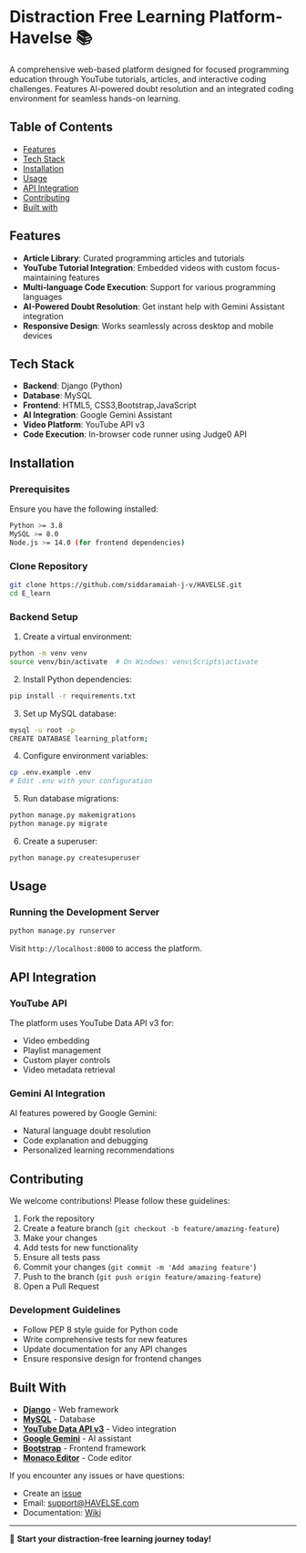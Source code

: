 # Distraction Free Learning Platform-Havelse 📚 

A comprehensive web-based platform designed for focused programming education through YouTube tutorials, articles, and interactive coding challenges. Features AI-powered doubt resolution and an integrated coding environment for seamless hands-on learning.

## Table of Contents

- [Features](#features)
- [Tech Stack](#tech-stack)
- [Installation](#installation)
- [Usage](#usage)
- [API Integration](#api-integration)
- [Contributing](#contributing)
- [Built with](#built-with)

## Features

- **Article Library**: Curated programming articles and tutorials
- **YouTube Tutorial Integration**: Embedded videos with custom focus-maintaining features
- **Multi-language Code Execution**: Support for various programming languages
- **AI-Powered Doubt Resolution**: Get instant help with Gemini Assistant integration
- **Responsive Design**: Works seamlessly across desktop and mobile devices

## Tech Stack

- **Backend**: Django (Python)
- **Database**: MySQL
- **Frontend**: HTML5, CSS3,Bootstrap,JavaScript
- **AI Integration**: Google Gemini Assistant
- **Video Platform**: YouTube API v3
- **Code Execution**: In-browser code runner using Judge0 API

## Installation

### Prerequisites

Ensure you have the following installed:

```bash
Python >= 3.8
MySQL >= 8.0
Node.js >= 14.0 (for frontend dependencies)
```

### Clone Repository

```bash
git clone https://github.com/siddaramaiah-j-v/HAVELSE.git
cd E_learn
```

### Backend Setup

1. Create a virtual environment:
```bash
python -m venv venv
source venv/bin/activate  # On Windows: venv\Scripts\activate
```

2. Install Python dependencies:
```bash
pip install -r requirements.txt
```

3. Set up MySQL database:
```bash
mysql -u root -p
CREATE DATABASE learning_platform;
```

4. Configure environment variables:
```bash
cp .env.example .env
# Edit .env with your configuration
```

5. Run database migrations:
```bash
python manage.py makemigrations
python manage.py migrate
```

6. Create a superuser:
```bash
python manage.py createsuperuser
```


## Usage

### Running the Development Server

```bash
python manage.py runserver
```

Visit `http://localhost:8000` to access the platform.

## API Integration

### YouTube API

The platform uses YouTube Data API v3 for:
- Video embedding
- Playlist management
- Custom player controls
- Video metadata retrieval

### Gemini AI Integration

AI features powered by Google Gemini:
- Natural language doubt resolution
- Code explanation and debugging
- Personalized learning recommendations


## Contributing

We welcome contributions! Please follow these guidelines:

1. Fork the repository
2. Create a feature branch (`git checkout -b feature/amazing-feature`)
3. Make your changes
4. Add tests for new functionality
5. Ensure all tests pass
6. Commit your changes (`git commit -m 'Add amazing feature'`)
7. Push to the branch (`git push origin feature/amazing-feature`)
8. Open a Pull Request

### Development Guidelines

- Follow PEP 8 style guide for Python code
- Write comprehensive tests for new features
- Update documentation for any API changes
- Ensure responsive design for frontend changes

## Built With

- **[Django](https://djangoproject.com/)** - Web framework
- **[MySQL](https://mysql.com/)** - Database
- **[YouTube Data API v3](https://developers.google.com/youtube/v3)** - Video integration
- **[Google Gemini](https://ai.google.dev/)** - AI assistant
- **[Bootstrap](https://getbootstrap.com/)** - Frontend framework
- **[Monaco Editor](https://microsoft.github.io/monaco-editor/)** - Code editor


If you encounter any issues or have questions:

- Create an [issue](https://github.com/siddaramaiah-j-v/HAVELSE/issues)
- Email: support@HAVELSE.com
- Documentation: [Wiki](https://github.com/siddaramaiah-j-v/HAVELSE/wiki)

---

🚀 **Start your distraction-free learning journey today!**
